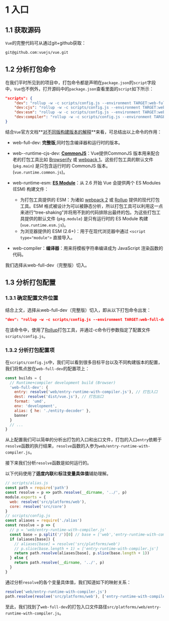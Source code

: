 # 1 入口

## 1.1 获取源码

`Vue`的完整代码可从通过git+github获取：

```bash
git@github.com:vuejs/vue.git
```

## 1.2 分析打包命令

在我们平时所见到的项目中，打包命令都是声明在`package.json`的`script`字段中，`Vue`也不例外，打开源码中的`package.json`查看里面的`script`如下所示：

```json
"scripts": {
    "dev": "rollup -w -c scripts/config.js --environment TARGET:web-full-dev",
    "dev:cjs": "rollup -w -c scripts/config.js --environment TARGET:web-runtime-cjs-dev",
    "dev:esm": "rollup -w -c scripts/config.js --environment TARGET:web-runtime-esm",
    "dev:compiler": "rollup -w -c scripts/config.js --environment TARGET:web-compiler "
}
```

结合`Vue`官方文档**[对不同版构建版本的解释]([https://cn.vuejs.org/v2/guide/installation.html#%E5%AF%B9%E4%B8%8D%E5%90%8C%E6%9E%84%E5%BB%BA%E7%89%88%E6%9C%AC%E7%9A%84%E8%A7%A3%E9%87%8A](https://cn.vuejs.org/v2/guide/installation.html#对不同构建版本的解释))**来看，可总结出以上命令的作用：

- web-full-dev: **完整版**,同时包含编译器和运行时的版本。

- web--runtime-cjs-dev: **[CommonJS](http://wiki.commonjs.org/wiki/Modules/1.1)**：Vue提供CommonJS 版本用来配合老的打包工具比如 [Browserify](http://browserify.org/) 或 [webpack 1](https://webpack.github.io/)。这些打包工具的默认文件 (`pkg.main`) 是只包含运行时的 CommonJS 版本。(`vue.runtime.common.js`)。
- web-runtime-esm: **[ES Module](http://exploringjs.com/es6/ch_modules.html)**：从 2.6 开始 Vue 会提供两个 ES Modules (ESM) 构建文件：
  - 为打包工具提供的 ESM：为诸如 [webpack 2](https://webpack.js.org/) 或 [Rollup](https://rollupjs.org/) 提供的现代打包工具。ESM 格式被设计为可以被静态分析，所以打包工具可以利用这一点来进行“tree-shaking”并将用不到的代码排除出最终的包。为这些打包工具提供的默认文件 (`pkg.module`) 是只有运行时的 ES Module 构建 (`vue.runtime.esm.js`)。
  - 为浏览器提供的 ESM (2.6+)：用于在现代浏览器中通过 `<script type="module">` 直接导入。
- web-compiler：**编译器**：用来将模板字符串编译成为 JavaScript 渲染函数的代码。

我们选择从web-full-dev（完整版）切入。

## 1.3 分析打包配置

### 1.3.1 确定配置文件位置

结合上文，选择从web-full-dev（完整版）切入，即从以下打包命令出发：

```json
"dev": "rollup -w -c scripts/config.js --environment TARGET:web-full-dev"
```

在该命令中，使用了[Rollup](https://rollupjs.org/)打包工具，并通过-c命令行参数指定了配置文件`scripts/config.js`。

### 1.3.2 分析打包配置项

在`scripts/config.js`中，我们可以看到很多目标平台以及不同构建版本的配置，我们将焦点放在`web-full-dev`的配置项上：

```js
const builds = {
  // Runtime+compiler development build (Browser)
  'web-full-dev': {
    entry: resolve('web/entry-runtime-with-compiler.js'), // 打包入口
    dest: resolve('dist/vue.js'), // 打包出口
    format: 'umd',
    env: 'development',
    alias: { he: './entity-decoder' },
    banner
  }
  // ...
}
```

从上配置我们可以简单的分析出打包的入口和出口文件，打包的入口`entry`依赖于`resolve`函数的执行结果，`resolve`函数的入参为`web/entry-runtime-with-compiler.js`。

接下来我们分析`resolve`函数是如何运行的。

以下代码使用了**适度内联**和**标注变量具体值**辅助理解。

```javascript
// scripts/alias.js
const path = require('path')
const resolve = p => path.resolve(__dirname, '../', p)
module.exports = {
  web: resolve('src/platforms/web'),
  core: resolve('src/core')
}
// scripts/config.js
const aliases = require('./alias')
const resolve = p => {
  // p = 'web/entry-runtime-with-compiler.js'
  const base = p.split('/')[0] // base = ['web','entry-runtime-with-compiler.js']
  if (aliases[base]) {
    // aliases[base] = resolve('src/platforms/web')
    // p.slice(base.length + 1) = ['entry-runtime-with-compiler.js']
    return path.resolve(aliases[base], p.slice(base.length + 1))
  } else {
    return path.resolve(__dirname, '../', p)
  }
}
```

通过分析`resolve`的各个变量具体值，我们知道如下的映射关系：

```javascript
resolve('web/entry-runtime-with-compiler.js')
path.resolve(resolve('src/platforms/web'), ['entry-runtime-with-compiler.js'])
```

至此，我们找到了`web-full-dev`的打包入口文件路径`src/platforms/web/entry-runtime-with-compiler.js`。

